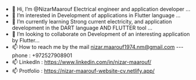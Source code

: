 - 👋 Hi, I’m @NizarMaarouf Electrical engineer and application developer ...
- 👀 I’m interested in Development of applications in Flutter language ...
- 🌱 I’m currently learning Strong current electricity, and application development in the DART language AND  FLUTTER tool ...
- 💞️ I’m looking to collaborate on Development of an interesting application by Flutter...
- 📫 How to reach me by the mail nizar.maarouf1974.nm@gmail.com --- phone : +972527908901  
- 📫 LinkedIn : https://www.linkedin.com/in/nizar-maarouf/
- 📫 Protfolio : https://nizar-maarouf-website-cv.netlify.app/

<!---
NizarMaarouf/NizarMaarouf is a ✨ special ✨ repository because its `README.md` (this file) appears on your GitHub profile.
You can click the Preview link to take a look at your changes.
--->
